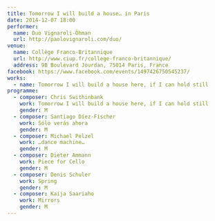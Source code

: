 ```yaml
---
title: Tomorrow I will build a house… in Paris
date: 2014-12-07 18:00
performer:
  name: Duo Vignaroli-Öhman
  url: http://paolovignaroli.com/duo/
venue:
  name: Collège Franco-Britannique
  url: http://www.ciup.fr/college-franco-britannique/
  address: 9B Boulevard Jourdan, 75014 Paris, France
facebook: https://www.facebook.com/events/1497426750545237/
works:
  - name: Tomorrow I will build a house here, if I can hold still
programme:
  - composer: Chris Swithinbank
    work: Tomorrow I will build a house here, if I can hold still
    gender: M
  - composer: Santiago Díez-Fischer
    work: Sólo verás ahora
    gender: M
  - composer: Michael Pelzel
    work: …dance machine…
    gender: M
  - composer: Dieter Ammann
    work: Piece for Cello
    gender: M
  - composer: Denis Schuler
    work: Spring
    gender: M
  - composer: Kaija Saariaho
    work: Mirrors
    gender: M
---
```

